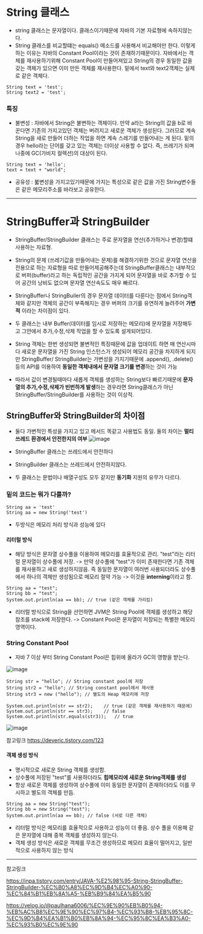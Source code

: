 
# String 클래스
- string 클래스는 문자열이다. 클래스이기때문에 자바의 기본 자료형에 속하지않는다.
- String 클래스를 비교할떄는 equals() 메소드를 사용해서 비교해야만 한다. 이렇게 하는 이유는 자바의 Constant Pool이라는 것이 존재하기때문이다. 자바에서는 객체를 재사용하기위해 Constant Pool이 만들어져있고 String의 경우 동일한 값을 갖는 객체가 있으면 이미 만든 객체를 재사용한다. 밑에서 text와 text2객체는 실제로 같은 객체다.

```
String text = 'test';
String text2 = 'test';
```


### 특징
- 불변성 : 자바에서 String은 불변하는 객체이다. 만약 a라는 String의 값을 b로 바꾼다면 기존의 가지고있던 객체는 버려지고 새로운 객체가 생성된다. 그러므로 계속 String을 새로 만들어 더하는 작업을 하면 계속 스레기를 만들어내는 게 된다. 밑의 경우 hello라는 단어를 갖고 있는 객체는 더이상 사용할 수 없다. 즉, 쓰레기가 되며 나중에 GC(가비지 컬렉션)의 대상이 된다. 

```
String text = 'hello';
text = text + "world";
```
- 공유성 : 붋변성을 가지고있기때문에 가지는 특성으로 같은 값을 가진 String변수들은 같은 메모리주소를 바라보고 공유한다. 

---

# StringBuffer과 StringBuilder
- StringBuffer/StringBuilder 클래스는 주로 문자열을 연산(추가하거나 변경)할떄 사용하는 자료형.
- String의 문제 (쓰레기값을 만들어내는 문제)를 해결하기위한 것으로 문자열 연산을 전용으로 하는 자료형을 따로 만들어제공해주는데 StringBuffer클래스는 내부적으로 버퍼(buffer)라고 하는 독립적인 공간을 가지게 되어 문자열을 바로 추가할 수 있어 공간의 낭비도 없으며 문자열 연산속도도 매우 빠르다.

- StringBuffer나 StringBuiler의 경우 문자열 데이터를 다룬다는 점에서 String객체와 같지만 객체의 공간이 부족해지는 경우 버퍼의 크기를 유연하게 늘려주어 **가변적** 이라는 차이점이 있다.
- 두 클래스는 내부 Buffer(데이터를 임시로 저장하는 메모리)에 문자열을 저장해두고 그안에서 추가,수정,삭제 작업을 할 수 있도록 설게되어있다.

- String 객체는 한번 생성되면 불변적인 특징때문에 값을 업데이트 하면 매 연산시마다 새로운 문자열을 가진 String 인스턴스가 생성되어 메모리 공간을 차지하게 되지만 StringBuffer/ StringBuilder는 가변성을 가지기때문에 .append(), .delete()등의 API를 이용하여 **동일한 객체내에서 문자열 크기를 변경**하는 것이 가능

- 따라서 값이 변경될때마다 새롭게 객체를 생성하는 String보다 빠르기때문에 **문자열의 추가,수정,삭제가 빈번하게 발생**하는 경우라면 String클래스가 아닌 StringBuffer/StringBuilder를 사용하는 것이 이상적.

## StringBuffer와 StringBuilder의 차이점

- 둘다 가변적인 특성을 가지고 있고 메서드 똑같고 사용법도 동일. 둘의 차이는 **멀티 쓰레드 환경에서 안전한지의 여부**
![image](https://github.com/user-attachments/assets/3adbec49-2c2e-470c-a661-ed6495930380)


- StringBuffer 클래스는 쓰레드에서 안전하다 
- StringBuilder 클래스는 쓰레드에서 안전하지않다.
- 두 클래스는 문법이나 배열구성도 모두 같지만 **동기화** 지원의 유무가 다르다.


### 밑의 코드는 뭐가 다를까? 

```
String aa = 'test'
String aa = new String('test')

```
- 두방식은 메모리 처리 방식과 성능에 있다 

#### 리터럴 방식
- 해당 방식은 문자열 상수풀을 이용하여 메모리를 효율적으로 관리. "test"라는 리터럴 문자열이 상수풀에 저장. -> 만약 상수풀에 "test"가 이미 존재한다면 기존 객체를 재사용하고 새로 생성하지않음. 즉 동일한 문자열이 여러번 사용되더라도 상수풀에서 하나의 객체만 생성됨으로 메모리 절약 가능 -> 이것을 **interning**이라고 함.

```
String aa = "test";
String bb = "test";
System.out.println(aa == bb); // true (같은 객체를 가리킴)

```
- 리터럴 방식으로 String을 선언하면 JVM은 String Pool에 객체를 생성하고 해당 참조를 stack에 저장한다. -> Constant Pool은 문자열이 저장되는 특별한 메모리 영역이다.

### String Constant Pool
- 자바 7 이상 부터 String Constant Pool은 힙위에 올라가 GC의 영향을 받는다.

![image](https://github.com/user-attachments/assets/c510cb98-c933-4a46-8127-537461616372)
 
```
String str = "hello"; // String constant pool에 저장
String str2 = "hello"; // String constant pool에서 재사용
String str3 = new ("hello"); // 별도의 Heap 메모리에 저장

System.out.println(str == str2);	// true (같은 객체를 재사용하기 때문에)
System.out.println(str == str3);	// false
System.out.println(str.equals(str3));	// true

```
![image](https://github.com/user-attachments/assets/c73806cf-5c8d-488d-965f-606e1a7d35a5)

참고링크 https://deveric.tistory.com/123

#### 객체 생성 방식
- 명시적으로 새로운 String 객체를 생성함.
- 상수풀에 저장된 "test"를 사용하더라도 **힙메모리에 새로운 String객체를 생성**
- 항상 새로운 객체를 생성하여 상수풀에 이미 동일한 문자열이 존재하더라도 이를 무시하고 별도의 객체를 만듬.

```
String aa = new String("test");
String bb = new String("test");
System.out.println(aa == bb); // false (서로 다른 객체)

```

- 리터럴 방식은 메모리를 효율적으로 사용하고 성능이 더 좋음. 상수 풀을 이용해 같은 문자열에 대해 중복 객체를 생성하지 않는다.
- 객체 생성 방식은 새로운 객체를 무조건 생성하므로 메모리 효율이 떨어지고, 일반적으로 사용하지 않는 방식

---

참고링크 

https://inpa.tistory.com/entry/JAVA-%E2%98%95-String-StringBuffer-StringBuilder-%EC%B0%A8%EC%9D%B4%EC%A0%90-%EC%84%B1%EB%8A%A5-%EB%B9%84%EA%B5%90

https://velog.io/@paulhana6006/%EC%9E%90%EB%B0%94-%EB%AC%B8%EC%9E%90%EC%97%B4-%EC%93%B8-%EB%95%8C-%EC%9D%B4%EA%B1%B0%EB%8A%94-%EC%95%8C%EA%B3%A0-%EC%93%B0%EC%9E%90